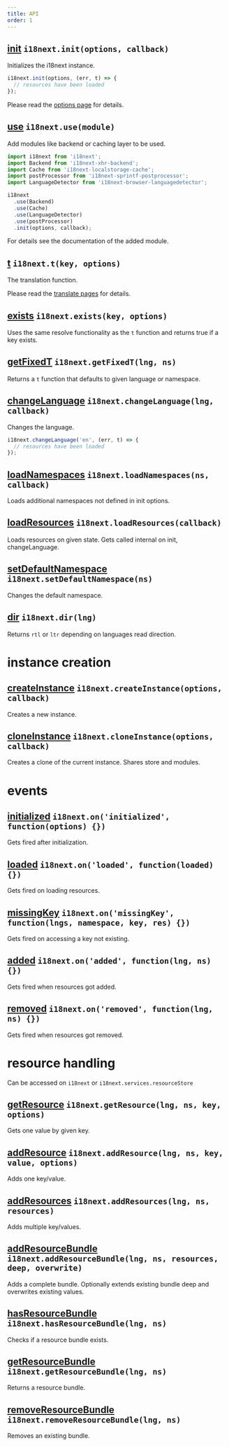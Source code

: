 ```yaml
---
title: API
order: 1
---
```


<a name="init"></a>
## [init](#init) `i18next.init(options, callback)`

Initializes the i18next instance.

```js
i18next.init(options, (err, t) => {
  // resources have been loaded
});
```

Please read the [options page](../options/) for details.

<a name="use"></a>
## [use](#use) `i18next.use(module)`

Add modules like backend or caching layer to be used.

```js
import i18next from 'i18next';
import Backend from 'i18next-xhr-backend';
import Cache from 'i18next-localstorage-cache';
import postProcessor from 'i18next-sprintf-postprocessor';
import LanguageDetector from 'i18next-browser-languagedetector';

i18next
  .use(Backend)
  .use(Cache)
  .use(LanguageDetector)
  .use(postProcessor)
  .init(options, callback);
```

For details see the documentation of the added module.

<a name="t"></a>
## [t](#t) `i18next.t(key, options)`

The translation function.

Please read the [translate pages](../../translate/) for details.

<a name="exists"></a>
## [exists](#exists) `i18next.exists(key, options)`

Uses the same resolve functionality as the `t` function and returns true if a key exists.

<a name="get-fixed-t"></a>
## [getFixedT](#get-fixed-t) `i18next.getFixedT(lng, ns)`

Returns a `t` function that defaults to given language or namespace.

<a name="change-language"></a>
## [changeLanguage](#change-language) `i18next.changeLanguage(lng, callback)`

Changes the language.

```js
i18next.changeLanguage('en', (err, t) => {
  // resources have been loaded
});
```

<a name="load-namespaces"></a>
## [loadNamespaces](#load-namespaces) `i18next.loadNamespaces(ns, callback)`

Loads additional namespaces not defined in init options.

<a name="load-resources"></a>
## [loadResources](#load-resources) `i18next.loadResources(callback)`

Loads resources on given state. Gets called internal on init, changeLanguage.

<a name="set-default-namespace"></a>
## [setDefaultNamespace](#set-default-namespace) `i18next.setDefaultNamespace(ns)`

Changes the default namespace.

<a name="dir"></a>
## [dir](#dir) `i18next.dir(lng)`

Returns `rtl` or `ltr` depending on languages read direction.



# instance creation

<a name="create-instance"></a>
## [createInstance](#create-instance) `i18next.createInstance(options, callback)`

Creates a new instance.

<a name="clone-instance"></a>
## [cloneInstance](#clone-instance) `i18next.cloneInstance(options, callback)`

Creates a clone of the current instance. Shares store and modules.




# events

<a name="on-initialized"></a>
## [initialized](#on-initialized) `i18next.on('initialized', function(options) {})`

Gets fired after initialization.

<a name="on-loaded"></a>
## [loaded](#on-loaded) `i18next.on('loaded', function(loaded) {})`

Gets fired on loading resources.

<a name="on-missing-key"></a>
## [missingKey](#on-missing-key) `i18next.on('missingKey', function(lngs, namespace, key, res) {})`

Gets fired on accessing a key not existing.

<a name="on-added"></a>
## [added](#on-added) `i18next.on('added', function(lng, ns) {})`

Gets fired when resources got added.

<a name="on-removed"></a>
## [removed](#on-removed) `i18next.on('removed', function(lng, ns) {})`

Gets fired when resources got removed.




# resource handling

Can be accessed on `i18next` or `i18next.services.resourceStore`

<a name="get-resource"></a>
## [getResource](#get-resource) `i18next.getResource(lng, ns, key, options)`

Gets one value by given key.

<a name="add-resource"></a>
## [addResource](#add-resource) `i18next.addResource(lng, ns, key, value, options)`

Adds one key/value.

<a name="add-resources"></a>
## [addResources](#add-resources) `i18next.addResources(lng, ns, resources)`

Adds multiple key/values.

<a name="add-resource-bundle"></a>
## [addResourceBundle](#add-resource-bundle) `i18next.addResourceBundle(lng, ns, resources, deep, overwrite)`

Adds a complete bundle. Optionally extends existing bundle deep and overwrites existing values.

<a name="has-resource-bundle"></a>
## [hasResourceBundle](#has-resource-bundle) `i18next.hasResourceBundle(lng, ns)`

Checks if a resource bundle exists.

<a name="get-resource-bundle"></a>
## [getResourceBundle](#get-resource-bundle) `i18next.getResourceBundle(lng, ns)`

Returns a resource bundle.

<a name="remove-resource-bundle"></a>
## [removeResourceBundle](#remove-resource-bundle) `i18next.removeResourceBundle(lng, ns)`

Removes an existing bundle.

